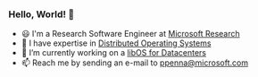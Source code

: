### Hello, World! 👋

- 😃 I'm a Research Software Engineer at [Microsoft Research](https://aka.ms/ppenna)
- 🔭 I have expertise in [Distributed Operating Systems](https://github.com/nanvix)
- 🔨 I’m currently working on a [libOS for Datacenters](https://github.com/demikernel)
- 📫 Reach me by sending an e-mail to [ppenna@microsoft.com](mailto:ppenna@microsoft.com)

<!--
**ppenna/ppenna** is a ✨ _special_ ✨ repository because its `README.md` (this file) appears on your GitHub profile.

Here are some ideas to get you started:


- 🌱 I’m currently learning ...
- 👯 I’m looking to collaborate on ...
- 🤔 I’m looking for help with ...
- 💬 Ask me about ...
- 😄 Pronouns: ...
- ⚡ Fun fact: ...
-->
